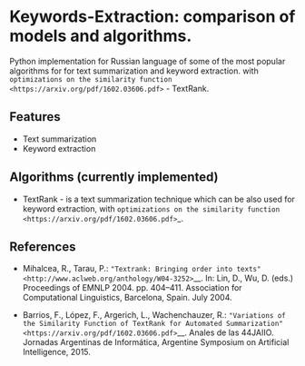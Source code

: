 
Keywords-Extraction: comparison of models and algorithms.
================

Python implementation for Russian language of some of the most popular algorithms for for text summarization and keyword extraction.
with `optimizations on the similarity function <https://arxiv.org/pdf/1602.03606.pdf>` - TextRank.

Features
--------

* Text summarization
* Keyword extraction

Algorithms (currently implemented)
--------

* TextRank - is a text summarization technique which can be also used for keyword extraction,
with `optimizations on the similarity function <https://arxiv.org/pdf/1602.03606.pdf>`_.


References
-------------
- Mihalcea, R., Tarau, P.:
  `"Textrank: Bringing order into texts" <http://www.aclweb.org/anthology/W04-3252>`__.
  In: Lin, D., Wu, D. (eds.)
  Proceedings of EMNLP 2004. pp. 404–411. Association for Computational Linguistics,
  Barcelona, Spain. July 2004.

- Barrios, F., López, F., Argerich, L., Wachenchauzer, R.:
  `"Variations of the Similarity Function of TextRank for Automated Summarization" <https://arxiv.org/pdf/1602.03606.pdf>`__.
  Anales de las 44JAIIO.
  Jornadas Argentinas de Informática, Argentine Symposium on Artificial Intelligence, 2015.
